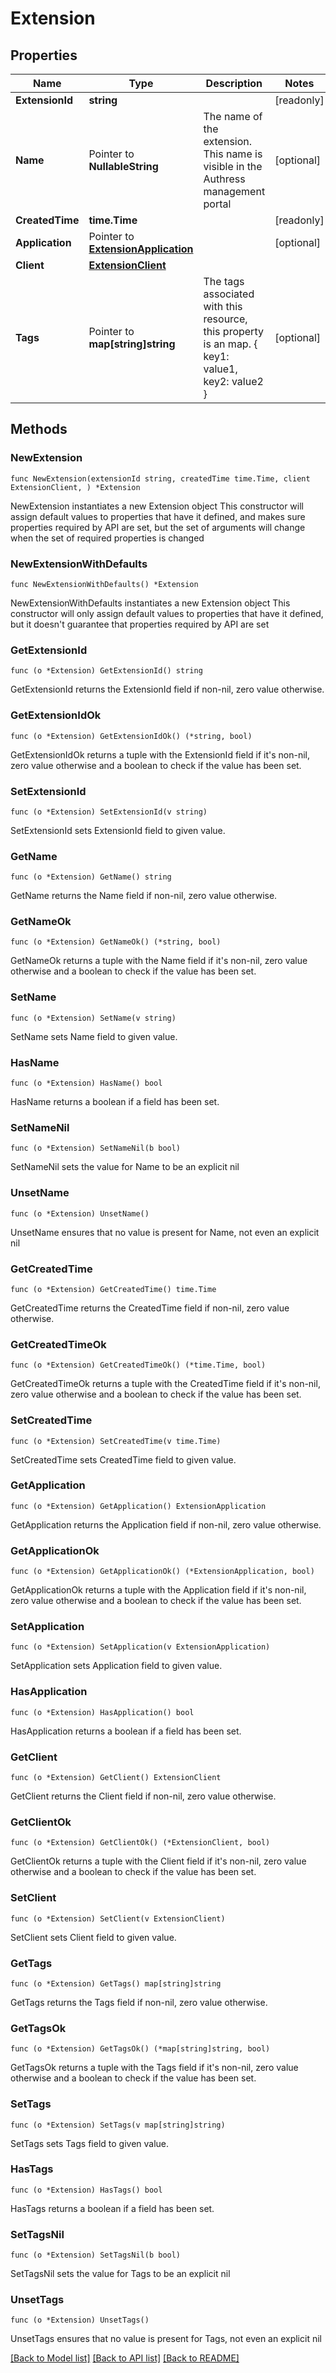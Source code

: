 # Extension

## Properties

Name | Type | Description | Notes
------------ | ------------- | ------------- | -------------
**ExtensionId** | **string** |  | [readonly] 
**Name** | Pointer to **NullableString** | The name of the extension. This name is visible in the Authress management portal | [optional] 
**CreatedTime** | **time.Time** |  | [readonly] 
**Application** | Pointer to [**ExtensionApplication**](ExtensionApplication.md) |  | [optional] 
**Client** | [**ExtensionClient**](ExtensionClient.md) |  | 
**Tags** | Pointer to **map[string]string** | The tags associated with this resource, this property is an map. { key1: value1, key2: value2 } | [optional] 

## Methods

### NewExtension

`func NewExtension(extensionId string, createdTime time.Time, client ExtensionClient, ) *Extension`

NewExtension instantiates a new Extension object
This constructor will assign default values to properties that have it defined,
and makes sure properties required by API are set, but the set of arguments
will change when the set of required properties is changed

### NewExtensionWithDefaults

`func NewExtensionWithDefaults() *Extension`

NewExtensionWithDefaults instantiates a new Extension object
This constructor will only assign default values to properties that have it defined,
but it doesn't guarantee that properties required by API are set

### GetExtensionId

`func (o *Extension) GetExtensionId() string`

GetExtensionId returns the ExtensionId field if non-nil, zero value otherwise.

### GetExtensionIdOk

`func (o *Extension) GetExtensionIdOk() (*string, bool)`

GetExtensionIdOk returns a tuple with the ExtensionId field if it's non-nil, zero value otherwise
and a boolean to check if the value has been set.

### SetExtensionId

`func (o *Extension) SetExtensionId(v string)`

SetExtensionId sets ExtensionId field to given value.


### GetName

`func (o *Extension) GetName() string`

GetName returns the Name field if non-nil, zero value otherwise.

### GetNameOk

`func (o *Extension) GetNameOk() (*string, bool)`

GetNameOk returns a tuple with the Name field if it's non-nil, zero value otherwise
and a boolean to check if the value has been set.

### SetName

`func (o *Extension) SetName(v string)`

SetName sets Name field to given value.

### HasName

`func (o *Extension) HasName() bool`

HasName returns a boolean if a field has been set.

### SetNameNil

`func (o *Extension) SetNameNil(b bool)`

 SetNameNil sets the value for Name to be an explicit nil

### UnsetName
`func (o *Extension) UnsetName()`

UnsetName ensures that no value is present for Name, not even an explicit nil
### GetCreatedTime

`func (o *Extension) GetCreatedTime() time.Time`

GetCreatedTime returns the CreatedTime field if non-nil, zero value otherwise.

### GetCreatedTimeOk

`func (o *Extension) GetCreatedTimeOk() (*time.Time, bool)`

GetCreatedTimeOk returns a tuple with the CreatedTime field if it's non-nil, zero value otherwise
and a boolean to check if the value has been set.

### SetCreatedTime

`func (o *Extension) SetCreatedTime(v time.Time)`

SetCreatedTime sets CreatedTime field to given value.


### GetApplication

`func (o *Extension) GetApplication() ExtensionApplication`

GetApplication returns the Application field if non-nil, zero value otherwise.

### GetApplicationOk

`func (o *Extension) GetApplicationOk() (*ExtensionApplication, bool)`

GetApplicationOk returns a tuple with the Application field if it's non-nil, zero value otherwise
and a boolean to check if the value has been set.

### SetApplication

`func (o *Extension) SetApplication(v ExtensionApplication)`

SetApplication sets Application field to given value.

### HasApplication

`func (o *Extension) HasApplication() bool`

HasApplication returns a boolean if a field has been set.

### GetClient

`func (o *Extension) GetClient() ExtensionClient`

GetClient returns the Client field if non-nil, zero value otherwise.

### GetClientOk

`func (o *Extension) GetClientOk() (*ExtensionClient, bool)`

GetClientOk returns a tuple with the Client field if it's non-nil, zero value otherwise
and a boolean to check if the value has been set.

### SetClient

`func (o *Extension) SetClient(v ExtensionClient)`

SetClient sets Client field to given value.


### GetTags

`func (o *Extension) GetTags() map[string]string`

GetTags returns the Tags field if non-nil, zero value otherwise.

### GetTagsOk

`func (o *Extension) GetTagsOk() (*map[string]string, bool)`

GetTagsOk returns a tuple with the Tags field if it's non-nil, zero value otherwise
and a boolean to check if the value has been set.

### SetTags

`func (o *Extension) SetTags(v map[string]string)`

SetTags sets Tags field to given value.

### HasTags

`func (o *Extension) HasTags() bool`

HasTags returns a boolean if a field has been set.

### SetTagsNil

`func (o *Extension) SetTagsNil(b bool)`

 SetTagsNil sets the value for Tags to be an explicit nil

### UnsetTags
`func (o *Extension) UnsetTags()`

UnsetTags ensures that no value is present for Tags, not even an explicit nil

[[Back to Model list]](../README.md#documentation-for-models) [[Back to API list]](../README.md#documentation-for-api-endpoints) [[Back to README]](../README.md)


